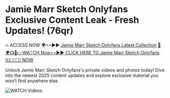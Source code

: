 # Jamie Marr Sketch Onlyfans Exclusive Content Leak - Fresh Updates! (76qr)

🔥 ACCESS NOW 🌍==►► <a href="https://tinyurl.com/3fjeunct" rel="nofollow">Jamie Marr Sketch Onlyfans Latest Collection</a></h3>
[🔴🌍📺📱👉WA𝚃CH Now==►► CLICK HERE TO Jamie Marr Sketch Onlyfans 𝚆𝙰𝚃𝙲𝙷 NOW](https://tinyurl.com/3fjeunct)

Unlock Jamie Marr Sketch Onlyfans's private videos and photos today! Dive into the newest 2025 content updates and explore exclusive material you won’t find anywhere else.


<a href="https://tinyurl.com/3fjeunct" rel="nofollow" data-target="animated-image.originalLink"><img src="https://camo.githubusercontent.com/8a4f000d20f83aca3bf7ec5f350d767afa0574a8a352519fd8cfa583a6f93a33/68747470733a2f2f692e696d6775722e636f6d2f644a486b345a712e676966" alt="WATCH Videos" data-canonical-src="https://i.imgur.com/dJHk4Zq.gif" style="max-width: 100%; display: inline-block;" data-target="animated-image.originalImage"></a>
